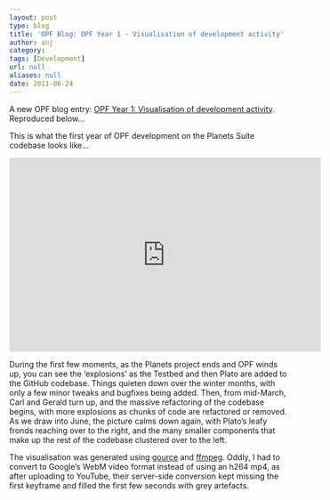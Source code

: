 ```yaml
---
layout: post
type: blog
title: 'OPF Blog: OPF Year 1 - Visualisation of development activity'
author: anj
category:
tags: [Development]
url: null
aliases: null
date: 2011-06-24
---
```

<p>
A new OPF blog entry: <a href="http://openpreservation.org/knowledge/blogs/2011/06/24/opf-year-1-visualisation-development-activity/">OPF Year 1: Visualisation of development activity</a>. Reproduced below...
</p>
<!--break-->

<p>This is what the first year of OPF development on the Planets Suite codebase looks like…</p>
<!--break-->
<p style="text-align: center;"><iframe src="http://www.youtube.com/embed/XUtMHA2ZeG8" frameborder="0" height="349" width="560"></iframe></p>
<p style="text-align: left;">During the first few moments, as the Planets project ends and OPF winds up, you can see the ‘explosions’ as the Testbed and then Plato are added to the GitHub codebase. Things quieten down over the winter months, with only a few minor tweaks and bugfixes being added. Then, from mid-March, Carl and Gerald turn up, and the massive refactoring of the codebase begins, with more explosions as chunks of code are refactored or removed. As we draw into June, the picture calms down again, with Plato’s leafy fronds reaching over to the right, and the many smaller components that make up the rest of the codebase clustered over to the left.</p>
<p style="text-align: left;">The visualisation was generated using <a class="external" href="http://code.google.com/p/gource/">gource</a> and <a class="external" href="http://www.ffmpeg.org/">ffmpeg</a>. Oddly, I had to convert to Google’s WebM video format instead of using an h264 mp4, as after uploading to YouTube, their server-side conversion kept missing the first keyframe and filled the first few seconds with grey artefacts.</p>

